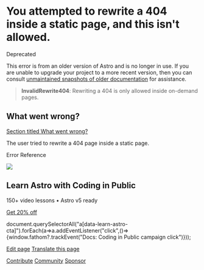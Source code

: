 You attempted to rewrite a 404 inside a static page, and this isn't allowed.
============================================================================

Deprecated

This error is from an older version of Astro and is no longer in use. If you are unable to upgrade your project to a more recent version, then you can consult [unmaintained snapshots of older documentation](/en/upgrade-astro/#older-docs-unmaintained) for assistance.

> **InvalidRewrite404**: Rewriting a 404 is only allowed inside on-demand pages.

What went wrong?
----------------

[Section titled What went wrong?](#what-went-wrong)

The user tried to rewrite a 404 page inside a static page.

Error Reference

![](/_astro/CodingInPublic.DpaYu7Qd_5sx41.webp)

Learn Astro with **Coding in Public**
-------------------------------------

150+ video lessons • Astro v5 ready

[Get 20% off](https://learnastro.dev?code=ASTRO_PROMO)

document.querySelectorAll("a\[data-learn-astro-cta\]").forEach(a=>a.addEventListener("click",()=>{window.fathom?.trackEvent("Docs: Coding in Public campaign click")}));

[Edit page](https://github.com/withastro/astro/blob/main/packages/astro/src/core/errors/errors-data.ts) [Translate this page](https://contribute.docs.astro.build/guides/i18n/)

[Contribute](/en/contribute/) [Community](https://astro.build/chat) [Sponsor](https://opencollective.com/astrodotbuild)